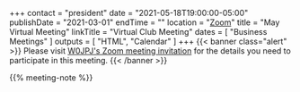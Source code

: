 +++
contact = "president"
date = "2021-05-18T19:00:00-05:00"
publishDate = "2021-03-01"
endTime = ""
location = "[Zoom](https://lists.rrra.org/pipermail/announce/2021-May/000569.html)"
title = "May Virtual Meeting"
linkTitle = "Virtual Club Meeting"
dates = [ "Business Meetings" ]
outputs = [ "HTML", "Calendar" ]
+++
{{< banner class="alert" >}}
Please visit
[W0JPJ's Zoom meeting invitation](https://lists.rrra.org/pipermail/announce/2021-May/000569.html)
for the details you need to participate in this meeting.
{{< /banner >}}

{{% meeting-note %}}
